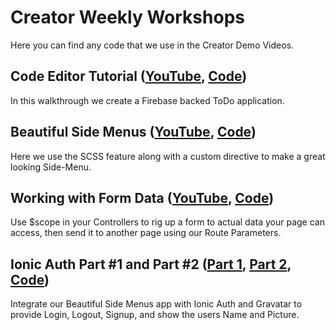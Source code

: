 # Creator Weekly Workshops
Here you can find any code that we use in the Creator Demo Videos.

## Code Editor Tutorial ([YouTube](https://www.youtube.com/watch?v=IrwrZBBOiP8), [Code](01-code-editor-tutorial))
In this walkthrough we create a Firebase backed ToDo application.

## Beautiful Side Menus ([YouTube](https://www.youtube.com/watch?v=Wb0weT3vD6I), [Code](02-beautiful-side-menus))
Here we use the SCSS feature along with a custom directive to make a great looking Side-Menu.

## Working with Form Data ([YouTube](https://www.youtube.com/watch?v=JWtUxuhC4Ng), [Code](03-working-with-form-data))
Use $scope in your Controllers to rig up a form to actual data your page can access, then send it to another page using our Route Parameters.

## Ionic Auth Part #1 and Part #2 ([Part 1](https://www.youtube.com/watch?v=T7RKbd5fLag), [Part 2](https://www.youtube.com/watch?v=McBS4fbPt5Q), [Code](04-ionic-auth-and-gravatar))
Integrate our Beautiful Side Menus app with Ionic Auth and Gravatar to provide Login, Logout, Signup, and show the users Name and Picture.